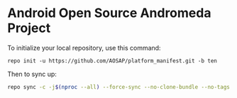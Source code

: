 Android Open Source Andromeda Project
========

To initialize your local repository, use this command:

	repo init -u https://github.com/AOSAP/platform_manifest.git -b ten

 Then to sync up:

```bash
repo sync -c -j$(nproc --all) --force-sync --no-clone-bundle --no-tags
```
